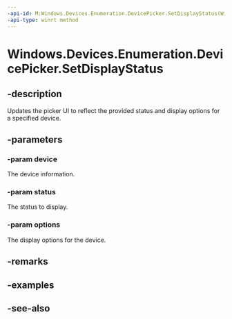 ```yaml
---
-api-id: M:Windows.Devices.Enumeration.DevicePicker.SetDisplayStatus(Windows.Devices.Enumeration.DeviceInformation,System.String,Windows.Devices.Enumeration.DevicePickerDisplayStatusOptions)
-api-type: winrt method
---
```


<!-- Method syntax
public void SetDisplayStatus(Windows.Devices.Enumeration.DeviceInformation device, System.String status, Windows.Devices.Enumeration.DevicePickerDisplayStatusOptions options)
-->

# Windows.Devices.Enumeration.DevicePicker.SetDisplayStatus

## -description
Updates the picker UI to reflect the provided status and display options for a specified device.

## -parameters
### -param device
The device information.

### -param status
The status to display.

### -param options
The display options for the device.

## -remarks

## -examples

## -see-also
